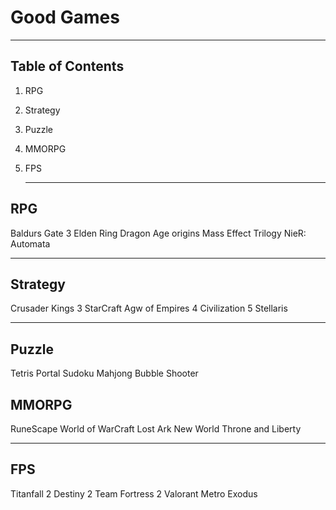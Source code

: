 # **Good Games**

---

## **Table of Contents** 

1. RPG
2. Strategy
3. Puzzle
4. MMORPG
5. FPS

   ---

 ## **RPG**

 Baldurs Gate 3
 Elden Ring
 Dragon Age origins
 Mass Effect Trilogy
 NieR: Automata

 ---

 ## **Strategy**

 Crusader Kings 3
 StarCraft
 Agw of Empires 4
 Civilization 5
 Stellaris

 ---

 ## **Puzzle**

 Tetris
 Portal
 Sudoku
 Mahjong
 Bubble Shooter

 ## **MMORPG**
 RuneScape
 World of WarCraft
 Lost Ark
 New World
 Throne and Liberty

 ---

 ## **FPS**
 Titanfall 2
 Destiny 2
 Team Fortress 2
 Valorant
 Metro Exodus
